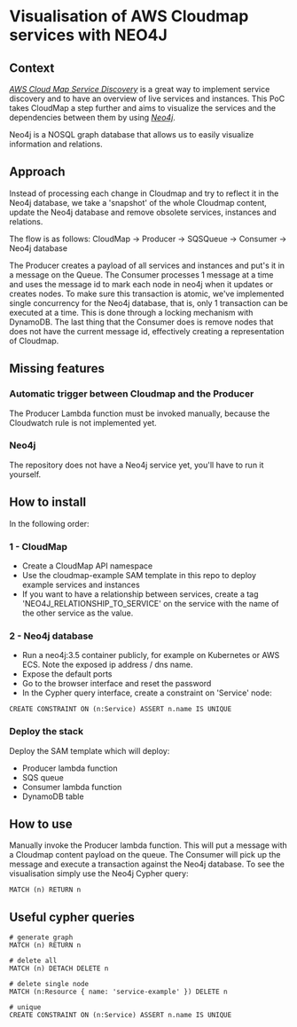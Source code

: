 # Visualisation of AWS Cloudmap services with NEO4J

## Context
[*AWS Cloud Map Service Discovery*](https://aws.amazon.com/cloud-map/) is a great way to implement service discovery and to have an overview of live services and instances.
This PoC takes CloudMap a step further and aims to visualize the services and the dependencies between them by using [*Neo4j*](https://neo4j.com).

Neo4j is a NOSQL graph database that allows us to easily visualize information and relations. 

## Approach
Instead of processing each change in Cloudmap and try to reflect it in the Neo4j database, we take a 'snapshot' of the whole Cloudmap content, update the Neo4j database and remove obsolete services, instances and relations. 

The flow is as follows:
CloudMap -> Producer -> SQSQueue -> Consumer -> Neo4j database

The Producer creates a payload of all services and instances and put's it in a message on the Queue.
The Consumer processes 1 message at a time and uses the message id to mark each node in neo4j when it updates or creates nodes.
To make sure this transaction is atomic, we've implemented single concurrency for the Neo4j database, that is, only 1 transaction can be executed at a time.
This is done through a locking mechanism with DynamoDB. 
The last thing that the Consumer does is remove nodes that does not have the current message id, effectively creating a representation of Cloudmap. 

## Missing features
### Automatic trigger between Cloudmap and the Producer
The Producer Lambda function must be invoked manually, because the Cloudwatch rule is not implemented yet.  

### Neo4j
The repository does not have a Neo4j service yet, you'll have to run it yourself.

## How to install
In the following order:

### 1 - CloudMap
- Create a CloudMap API namespace
- Use the cloudmap-example SAM template in this repo to deploy example services and instances
- If you want to have a relationship between services, create a tag 'NEO4J_RELATIONSHIP_TO_SERVICE' on the service with the name of the other service as the value.


### 2 - Neo4j database
- Run a neo4j:3.5 container publicly, for example on Kubernetes or AWS ECS. Note the exposed ip address / dns name.
- Expose the default ports
- Go to the browser interface and reset the password
- In the Cypher query interface, create a constraint on 'Service' node:
```
CREATE CONSTRAINT ON (n:Service) ASSERT n.name IS UNIQUE
```

### Deploy the stack
Deploy the SAM template which will deploy:
- Producer lambda function
- SQS queue
- Consumer lambda function
- DynamoDB table 

## How to use
Manually invoke the Producer lambda function. This will put a message with a Cloudmap content payload on the queue.
The Consumer will pick up the message and execute a transaction against the Neo4j database.
To see the visualisation simply use the Neo4j Cypher query:
```
MATCH (n) RETURN n  
```


## Useful cypher queries
```
# generate graph
MATCH (n) RETURN n   

# delete all 
MATCH (n) DETACH DELETE n

# delete single node
MATCH (n:Resource { name: 'service-example' }) DELETE n

# unique
CREATE CONSTRAINT ON (n:Service) ASSERT n.name IS UNIQUE

```
